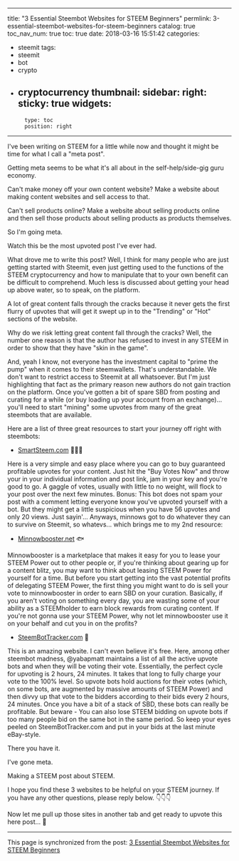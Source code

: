 
---
title: "3 Essential Steembot Websites for STEEM Beginners"
permlink: 3-essential-steembot-websites-for-steem-beginners
catalog: true
toc_nav_num: true
toc: true
date: 2018-03-16 15:51:42
categories:
- steemit
tags:
- steemit
- bot
- crypto
- cryptocurrency
thumbnail: 
sidebar:
    right:
        sticky: true
widgets:
    -
        type: toc
        position: right
---


I've been writing on STEEM for a little while now and thought it might be time for what I call a "meta post".

Getting meta seems to be what it's all about in the self-help/side-gig guru economy.

Can't make money off your own content website? Make a website about making content websites and sell access to that.

Can't sell products online? Make a website about selling products online and then sell those products about selling products as products themselves.

So I'm going meta.

Watch this be the most upvoted post I've ever had.

What drove me to write this post? Well, I think for many people who are just getting started with Steemit, even just getting used to the functions of the STEEM cryptocurrency and how to manipulate that to your own benefit can be difficult to comprehend. Much less is discussed about getting your head up above water, so to speak, on the platform.

A lot of great content falls through the cracks because it never gets the first flurry of upvotes that will get it swept up in to the "Trending" or "Hot" sections of the website.

Why do we risk letting great content fall through the cracks? Well, the number one reason is that the author has refused to invest in any STEEM in order to show that they have "skin in the game".

And, yeah I know, not everyone has the investment capital to "prime the pump" when it comes to their steemwallets. That's understandable. We don't want to restrict access to Steemit at all whatsoever. But I'm just highlighting that fact as the primary reason new authors do not gain traction on the platform. Once you've gotten a bit of spare SBD from posting and curating for a while (or buy loading up your account from an exchange)... you'll need to start "mining" some upvotes from many of the great steembots that are available.

Here are a list of three great resources to start your journey off right with steembots:

- [SmartSteem.com](https://smartsteem.com/) 👨🏻‍🏫

Here is a very simple and easy place where you can go to buy guaranteed profitable upvotes for your content. Just hit the "Buy Votes Now" and throw your in your individual information and post link, jam in your key and you're good to go. A gaggle of votes, usually with little to no weight, will flock to your post over the next few minutes. Bonus: This bot does not spam your post with a comment letting everyone know you've upvoted yourself with a bot. But they might get a little suspicious when you have 56 upvotes and only 20 views. Just sayin'... Anyways, minnows got to do whatever they can to survive on Steemit, so whatevs... which brings me to my 2nd resource:

- [Minnowbooster.net](https://www.minnowbooster.net/) 🐟

Minnowbooster is a marketplace that makes it easy for you to lease your STEEM Power out to other people or, if you're thinking about gearing up for a content blitz, you may want to think about leasing STEEM Power for yourself for a time. But before you start getting into the vast potential profits of delegating STEEM Power, the first thing you might want to do is sell your vote to minnowbooster in order to earn SBD on your curation. Basically, if you aren't voting on something every day, you are wasting some of your ability as a STEEMholder to earn block rewards from curating content. If you're not gonna use your STEEM Power, why not let minnowbooster use it on your behalf and cut you in on the profits?

- [SteemBotTracker.com](https://steembottracker.com) 🤖

This is an amazing website. I can't even believe it's free. Here, among other steembot madness, @yabapmatt maintains a list of all the active upvote bots and when they will be voting their vote. Essentially, the perfect cycle for upvoting is 2 hours, 24 minutes. It takes that long to fully charge your vote to the 100% level. So upvote bots hold auctions for their votes (which, on some bots, are augmented by massive amounts of STEEM Power) and then divvy up that vote to the bidders according to their bids every 2 hours, 24 minutes. Once you have a bit of a stack of SBD, these bots can really be profitable. But beware - You can also lose STEEM bidding on upvote bots if too many people bid on the same bot in the same period. So keep your eyes peeled on SteemBotTracker.com and put in your bids at the last minute eBay-style.

There you have it.

I've gone meta.

Making a STEEM post about STEEM.

I hope you find these 3 websites to be helpful on your STEEM journey. If you have any other questions, please reply below. 👇👇👇 

Now let me pull up those sites in another tab and get ready to upvote this here post... 🧐

- - -

This page is synchronized from the post: [3 Essential Steembot Websites for STEEM Beginners](https://steemit.com/@shanghaipreneur/3-essential-steembot-websites-for-steem-beginners)
